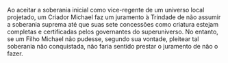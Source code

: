 ﻿Ao aceitar a soberania inicial como vice-regente de um universo local projetado, um Criador Michael faz um juramento à Trindade de não assumir a soberania suprema até que suas sete concessões como criatura estejam completas e certificadas pelos governantes do superuniverso. No entanto, se um Filho Michael não pudesse, segundo sua vontade, pleitear tal soberania não conquistada, não faria sentido prestar o juramento de não o fazer.